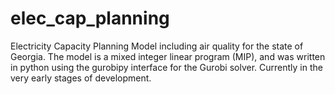 elec_cap_planning
=================

Electricity Capacity Planning Model including air quality 
for the state of Georgia. The model is a mixed integer 
linear program (MIP), and was written in python using the
gurobipy interface for the Gurobi solver. Currently in 
the very early stages of development.

